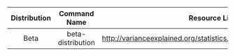 | Distribution        | Command Name           | Resource Link(s)  |
| :-------------: |:-------------:| :-----:|
| Beta     | beta-distribution | http://varianceexplained.org/statistics/beta_distribution_and_baseball/ |
